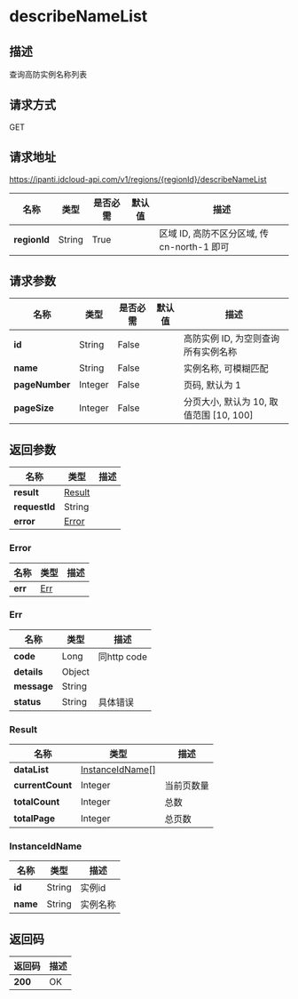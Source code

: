 # describeNameList


## 描述
查询高防实例名称列表

## 请求方式
GET

## 请求地址
https://ipanti.jdcloud-api.com/v1/regions/{regionId}/describeNameList

|名称|类型|是否必需|默认值|描述|
|---|---|---|---|---|
|**regionId**|String|True| |区域 ID, 高防不区分区域, 传 cn-north-1 即可|

## 请求参数
|名称|类型|是否必需|默认值|描述|
|---|---|---|---|---|
|**id**|String|False| |高防实例 ID, 为空则查询所有实例名称|
|**name**|String|False| |实例名称, 可模糊匹配|
|**pageNumber**|Integer|False| |页码, 默认为 1|
|**pageSize**|Integer|False| |分页大小, 默认为 10, 取值范围 [10, 100]|


## 返回参数
|名称|类型|描述|
|---|---|---|
|**result**|[Result](describenamelist#result)| |
|**requestId**|String| |
|**error**|[Error](describenamelist#error)| |

### <div id="error">Error</div>
|名称|类型|描述|
|---|---|---|
|**err**|[Err](describenamelist#err)| |
### <div id="err">Err</div>
|名称|类型|描述|
|---|---|---|
|**code**|Long|同http code|
|**details**|Object| |
|**message**|String| |
|**status**|String|具体错误|
### <div id="result">Result</div>
|名称|类型|描述|
|---|---|---|
|**dataList**|[InstanceIdName[]](describenamelist#instanceidname)| |
|**currentCount**|Integer|当前页数量|
|**totalCount**|Integer|总数|
|**totalPage**|Integer|总页数|
### <div id="instanceidname">InstanceIdName</div>
|名称|类型|描述|
|---|---|---|
|**id**|String|实例id|
|**name**|String|实例名称|

## 返回码
|返回码|描述|
|---|---|
|**200**|OK|
